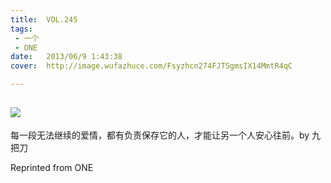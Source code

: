 ```yaml
---
title:	VOL.245
tags:
 - 一个
 - ONE
date:	2013/06/9 1:43:38
cover:	http://image.wufazhuce.com/Fsyzhcn274FJTSgmsIX14MmtR4qC

---
```

![](http://image.wufazhuce.com/Fsyzhcn274FJTSgmsIX14MmtR4qC)
---

每一段无法继续的爱情，都有负责保存它的人，才能让另一个人安心往前。by 九把刀
 
Reprinted from ONE
